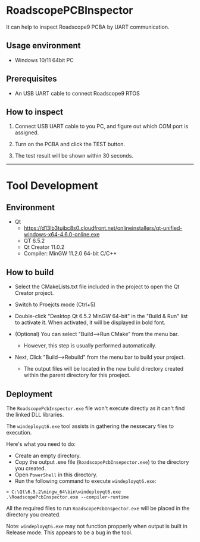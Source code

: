 # RoadscopePCBInspector

It can help to inspect Roadscope9 PCBA by UART communication.

## Usage environment

* Windows 10/11 64bit PC

## Prerequisites

* An USB UART cable to connect Roadscope9 RTOS

## How to inspect

1. Connect USB UART cable to you PC, and figure out which COM port is assigned.

2. Turn on the PCBA and click the TEST button.

3. The test result will be shown within 30 seconds.

----

# Tool Development

## Environment

* Qt
  * https://d13lb3tujbc8s0.cloudfront.net/onlineinstallers/qt-unified-windows-x64-4.6.0-online.exe
  * QT 6.5.2
  * Qt Creator 11.0.2
  * Compiler: MinGW 11.2.0 64-bit C/C++

## How to build

* Select the CMakeLists.txt file included in the project to open the Qt Creator project.

* Switch to Proejcts mode (Ctrl+5)

* Double-click "Desktop Qt 6.5.2 MinGW 64-bit" in the "Build & Run" list to activate it. When activated, it will be displayed in bold font.

* (Optional) You can select "Build-->Run CMake" from the menu bar.
  * However, this step is usually performed automatically.

* Next, Click "Build-->Rebuild" from the menu bar to build your project.
  * The output files will be located in the new build directory created within the parent directory for this proeject.

## Deployment

The `RoadscopePcbInspector.exe` file won't execute directly as it can't find the linked DLL libraries.

The `windeployqt6.exe` tool assists in gathering the nessecary files to execution.

Here's what you need to do:
* Create an empty directory.
* Copy the output .exe file (`RoadscopePcbInsepector.exe`) to the directory you created.
* Open `PowerShell` in this directory.
* Run the following command to execute `windeployqt6.exe`:

```
> C:\Qt\6.5.2\mingw_64\bin\windeployqt6.exe .\RoadscopePcbInspector.exe --compiler-runtime
```
All the required files to run `RoadscopePcbInspector.exe` will be placed in the directory you created.

Note: `windeployqt6.exe` may not function propperly when output is built in Release mode. This appears to be a bug in the tool.
